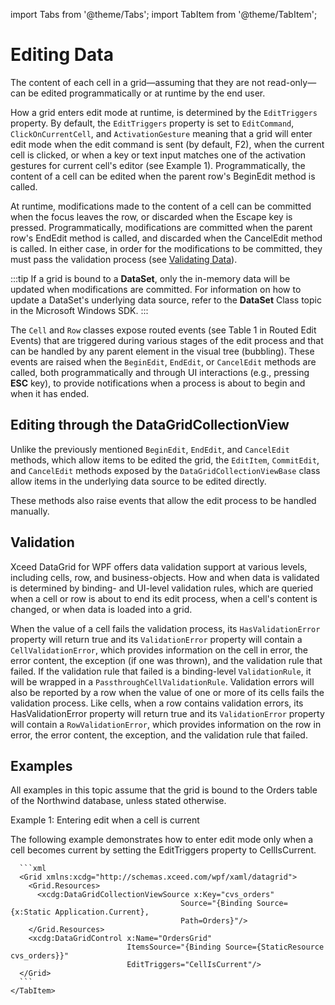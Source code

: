 import Tabs from '@theme/Tabs';
import TabItem from '@theme/TabItem'; 

# Editing Data

The content of each cell in a grid—assuming that they are not read-only—can be edited programmatically or at runtime by the end user.

How a grid enters edit mode at runtime, is determined by the `EditTriggers` property. By default, the `EditTriggers` property is set to `EditCommand`, `ClickOnCurrentCell`, and `ActivationGesture` meaning that a grid will enter edit mode when the edit command is sent (by default, F2), when the current cell is clicked, or when a key or text input matches one of the activation gestures for current cell's editor (see Example 1). Programmatically, the content of a cell can be edited when the parent row's BeginEdit method is called.

At runtime, modifications made to the content of a cell can be committed when the focus leaves the row, or discarded when the Escape key is pressed. Programmatically, modifications are committed when the parent row's EndEdit method is called, and discarded when the CancelEdit method is called. In either case, in order for the modifications to be committed, they must pass the validation process (see [Validating Data](09)).

:::tip
If a grid is bound to a **DataSet**, only the in-memory data will be updated when modifications are committed. For information on how to update a DataSet's underlying data source, refer to the **DataSet** Class topic in the Microsoft Windows SDK.
:::

The `Cell` and `Row` classes expose routed events (see Table 1 in Routed Edit Events) that are triggered during various stages of the edit process and that can be handled by any parent element in the visual tree (bubbling). These events are raised when the `BeginEdit`, `EndEdit`, or `CancelEdit` methods are called, both programmatically and through UI interactions (e.g., pressing **ESC** key), to provide notifications when a process is about to begin and when it has ended. 

## Editing through the DataGridCollectionView
Unlike the previously mentioned `BeginEdit`, `EndEdit`, and `CancelEdit` methods, which allow items to be edited the grid, the `EditItem`, `CommitEdit`, and `CancelEdit` methods exposed by the `DataGridCollectionViewBase` class allow items in the underlying data source to be edited directly. 

These methods also raise events that allow the edit process to be handled manually.

## Validation
Xceed DataGrid for WPF offers data validation support at various levels, including cells, row, and business-objects. How and when data is validated is determined by binding- and UI-level validation rules, which are queried when a cell or row is about to end its edit process, when a cell's content is changed, or when data is loaded into a grid.

When the value of a cell fails the validation process, its `HasValidationError` property will return true and its `ValidationError` property will contain a `CellValidationError`, which provides information on the cell in error, the error content, the exception (if one was thrown), and the validation rule that failed.  If the validation rule that failed is a binding-level `ValidationRule`, it will be wrapped in a `PassthroughCellValidationRule`. Validation errors will also be reported by a row when the value of one or more of its cells fails the validation process. Like cells, when a row contains validation errors, its HasValidationError property will return true and its `ValidationError` property will contain a `RowValidationError`, which provides information on the row in error, the error content, the exception, and the validation rule that failed.

## Examples
All examples in this topic assume that the grid is bound to the Orders table of the Northwind database, unless stated otherwise.

Example 1: Entering edit when a cell is current

The following example demonstrates how to enter edit mode only when a cell becomes current by setting the EditTriggers property to CellIsCurrent.

<Tabs>
    <TabItem value="xml" label="XAML" default>

      ```xml
      <Grid xmlns:xcdg="http://schemas.xceed.com/wpf/xaml/datagrid">
        <Grid.Resources>
          <xcdg:DataGridCollectionViewSource x:Key="cvs_orders"
                                          Source="{Binding Source={x:Static Application.Current},
                                          Path=Orders}"/>
        </Grid.Resources>
        <xcdg:DataGridControl x:Name="OrdersGrid"
                              ItemsSource="{Binding Source={StaticResource cvs_orders}}"
                              EditTriggers="CellIsCurrent"/>     
      </Grid>
      ```
    </TabItem>
</Tabs>
